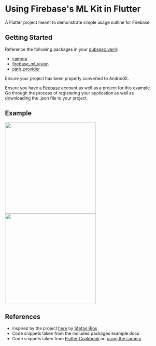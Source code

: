 # Using Firebase's ML Kit in Flutter

A Flutter project meant to demonstrate simple usage outline for Firebase.

## Getting Started

Reference the following packages in your [pubspec.yaml](pubspec.yaml):
- [camera](https://pub.dev/packages/camera)
- [firebase_ml_vision](https://pub.dev/packages/firebase_ml_vision)
- [path_provider](https://pub.dev/packages/path_provider)

Ensure your project has been properly converted to AndroidX.

Ensure you have a [Firebase](https://firebase.google.com/) account as well as a project for this example. Go through the process of registering your application as well as downloading the .json file to your project.

## Example

<img src="https://i.imgur.com/cqadKtD.png" width=300>
<img src="https://i.imgur.com/YSH6I28.png" width=300>

## References

- Inspired by the project [here](https://medium.com/flutter-community/flutter-mlkit-8039ec66b6a) by [Stefan Blos](https://github.com/DaemonLoki)
- Code snippets taken from the included packages example docs
- Code snippets taken from [Flutter Cookbook](https://flutter.dev/docs/cookbook) on [using the camera](https://flutter.dev/docs/cookbook/plugins/picture-using-camera)